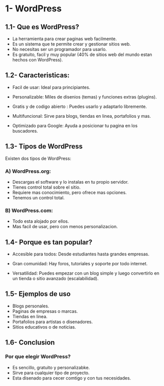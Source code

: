 # 1- WordPress

## 1.1- Que es WordPress?
- La herramienta para crear paginas web facilmente.
- Es un sistema que te permite crear y gestionar sitios web.
- No necesitas ser un programador para usarlo.
- Es gratuito, facil y muy popular (40% de sitios web del mundo estan hechos con WordPress).

## 1.2- Caracteristicas:

- Facil de usar: Ideal para principiantes.

- Personalizable: Miles de disenios (temas) y funciones extras (plugins).

- Gratis y de codigo abierto :
Puedes usarlo y adaptarlo libremente.

- Multifuncional: Sirve para blogs, tiendas en linea, portafolios y mas.

- Optimizado para Google: Ayuda a posicionar tu pagina en los buscadores.

## 1.3- Tipos de WordPress

Existen dos tipos de WordPress:

### A) WordPress.org:
- Descargas el software y lo instalas en tu propio servidor.
- Tienes control total sobre el sitio.
- Requiere mas conocimiento, pero ofrece mas opciones.
- Tenemos un control total.

### B) WordPress.com:

- Todo esta alojado por ellos.
- Mas facil de usar, pero con menos personalizacion.

## 1.4- Porque es tan popular?

- Accesible para todos: Desde estudiantes hasta grandes empresas.

- Gran comunidad: Hay foros, tutoriales y soporte por todo internet.

- Versatilidad: Puedes empezar con un blog simple y luego convertirlo en un tienda o sitio avanzado (escalabilidad).

## 1.5- Ejemplos de uso

- Blogs personales.
- Paginas de empresas o marcas.
- Tiendas en linea.
- Portafolios para artistas o disenadores.
- Sitios educativos o de noticias.

## 1.6- Conclusion

### Por que elegir WordPress?

- Es sencillo, gratuito y personalizabke.
- Sirve para cualquier tipo de proyecto.
- Esta disenado para cecer comtigo y con tus necesidades.






